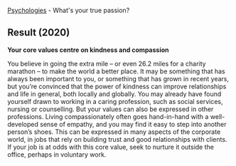 [Psychologies](https://www.psychologies.co.uk/test-whats-your-true-passion) - What's your true passion?

## Result (2020)

**Your core values centre on kindness and compassion**

You believe in going the extra mile – or even 26.2 miles for a charity marathon – to make the world a better place. It may be something that has always been important to you, or something that has grown in recent years, but you’re convinced that the power of kindness can improve relationships and life in general, both locally and globally. You may already have found yourself drawn to working in a caring profession, such as social services, nursing or counselling. But your values can also be expressed in other professions. Living compassionately often goes hand-in-hand with a well-developed sense of empathy, and you may find it easy to step into another person’s shoes. This can be expressed in many aspects of the corporate world, in jobs that rely on building trust and good relationships with clients. If your job is at odds with this core value, seek to nurture it outside the office, perhaps in voluntary work.
